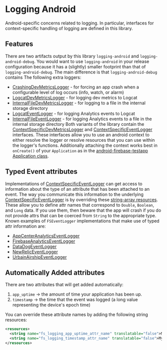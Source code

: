 # Logging Android

Android-specific concerns related to logging. In particular, interfaces for context-specific handling of logging are defined in this library.

## Features

There are two artifacts output by this library `logging-android` and `logging-android-debug`. You would want to use `logging-android` in your release configuration because it has a (slightly) smaller footprint than that of `logging-android-debug`. The main difference is that `logging-android-debug` contains The following extra loggers:
- [CrashingDevMetricsLogger](src/debug/java/com/fsryan/tools/logging/android/CrashingDevMetricsLogger.kt) - for forcing an app crash when a configurable level of log occurs (info, watch, or alarm)
- [LogcatDevMetricsLogger](src/debug/java/com/fsryan/tools/logging/android/LogcatDevMetricsLogger.kt) - for logging dev metrics to Logcat
- [InternalFileDevMetricsLogger](src/debug/java/com/fsryan/tools/logging/android/InternalFileDevMetricsLogger.kt) - for logging to a file in the internal storage directory
- [LogcatEventLogger](src/debug/java/com/fsryan/tools/logging/android/LogcatEventLogger.kt) - for logging Analytics events to Logcat
- [InternalFileEventLogger](src/debug/java/com/fsryan/tools/logging/android/InternalFileEventLogger.kt) - for logging Analytics events to a file in the internal storage directory
Both variants of the library contain the [ContextSpecificDevMetricsLogger](src/main/java/com/fsryan/tools/logging/android/ContextSpecificDevMetricsLogger.kt) and [ContextSpecificEventLogger](src/main/java/com/fsryan/tools/logging/android/ContextSpecificEventLogger.kt) interfaces. These interfaces allow you to use an android context to either resolve the logger or resolve resources that you can use within the logger's functions. Additionally attaching the context works best in `onCreate()` of your `Application` as in the [android-firebase-testapp Application class](../android-firebase-testapp/src/main/java/com/fsryan/tools/loggingtestapp/firebase/App.kt).

## Typed Event attributes
Implementations of [ContextSpecificEventLogger](src/main/java/com/fsryan/tools/logging/android/ContextSpecificEventLogger.kt) can get access to information about the type of an attribute that has been attached to an event. The way you communicate this information to the underlying [ContextSpecificEventLogger](src/main/java/com/fsryan/tools/logging/android/ContextSpecificEventLogger.kt) is by overriding these [string-array resources](src/main/res/values/arrays.xml). These allow you to define attr names that correspond to `Double`, `Boolean`, and `Long` data. If you use them, then beware that the app will crash if you do not provide attrs that can be coerced from `String` to the appropriate type. Known examples of `FSEventLogger` implementations that make use of typed attr information are:
- [AppCenterAnalyticsEventLogger](../logging-android-appcenter3/src/main/java/com/fsryan/tools/logging/android/AppCenterAnalyticsEventLogger.kt)
- [FirebaseAnalyticsEventLogger](../logging-android-firebase/src/main/java/com/fsryan/tools/logging/android/DataDogEventLogger.kt)
- [DataDogEventLogger](../logging-android-datadog/src/main/java/com/fsryan/tools/logging/android/FirebaseAnalyticsEventLogger.kt)
- [NewRelicEventLogger](../logging-android-newrelic/src/main/java/com/fsryan/tools/logging/android/newrelic/NewRelicEventLogger.kt)
- [UrbainAirshipEventLogger](../logging-android-urbanairship/src/main/java/com/fsryan/tools/logging/android/urbanairship/UrbainAirshipEventLogger.kt)

## Automatically Added attributes
There are two attributes that will get added automatically:
1. `app_uptime` -> the amount of time your application has been up.
2. `timestamp` -> the time that the event was logged (a long value representing the device's epoch time)

You can override these attribute names by adding the following string resources:
```xml
<resources>
  <string name="fs_logging_app_uptime_attr_name" translatable="false">MyUptimeAttrName</string>
  <string name="fs_logging_timestamp_attr_name" translatable="false">MyTimestampAttrName</string>
</resources>
```